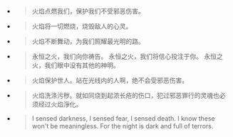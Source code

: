 -
  > 火焰点燃我们，保护我们不受邪恶伤害。
-
  > 火焰将一切燃烧，烧毁敌人的心灵。
-
  > 火焰不断舞动，为我们照耀最光明的路。
-
  > 永恒之火，我们向你祷告。
  > 永恒之火，我们将信心投注于你。
  > 永恒之火，我们眼中没有其他的神明。
-
  > 火焰保护世人。站在光线内的人啊，绝不会受邪恶伤害。
-
  > 火焰洗涤污秽。就如同烧到起浓长疮的伤口，犯过邪恶罪行的灵魂也必须经过火焰淨化。
-
  > I sensed darkness, I sensed fear, I sensed death. I know these won't be meaningless. For the night is dark and full of terrors.